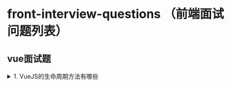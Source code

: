 # front-interview-questions （前端面试问题列表）


## vue面试题

<details>

<summary>1.  VueJS的生命周期方法有哪些</summary>

### You can add a header

You can add text within a collapsed section. 

You can add an image or a code block, too.

```ruby
   puts "Hello World"
```

</details>
